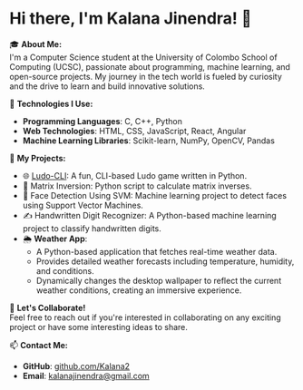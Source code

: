 # Hi there, I'm Kalana Jinendra! 👋

🎓 **About Me:**  
I'm a Computer Science student at the University of Colombo School of Computing (UCSC), passionate about programming, machine learning, and open-source projects. My journey in the tech world is fueled by curiosity and the drive to learn and build innovative solutions.

🚀 **Technologies I Use:**  
- **Programming Languages**: C, C++, Python  
- **Web Technologies**: HTML, CSS, JavaScript, React, Angular  
- **Machine Learning Libraries**: Scikit-learn, NumPy, OpenCV, Pandas  

🔗 **My Projects:**  
- 🌐 [Ludo-CLI](https://github.com/Kalana2/Ludo-CLI.git): A fun, CLI-based Ludo game written in Python.  
- 🔢 Matrix Inversion: Python script to calculate matrix inverses.  
- 🤖 Face Detection Using SVM: Machine learning project to detect faces using Support Vector Machines.  
- ✍️ Handwritten Digit Recognizer: A Python-based machine learning project to classify handwritten digits.  
- 🌦️ **Weather App**:  
   - A Python-based application that fetches real-time weather data.  
   - Provides detailed weather forecasts including temperature, humidity, and conditions.  
   - Dynamically changes the desktop wallpaper to reflect the current weather conditions, creating an immersive experience.  

💬 **Let's Collaborate!**  
Feel free to reach out if you're interested in collaborating on any exciting project or have some interesting ideas to share.

📫 **Contact Me:**  
- **GitHub**: [github.com/Kalana2](https://github.com/Kalana2)  
- **Email**: kalanajinendra@gmail.com
